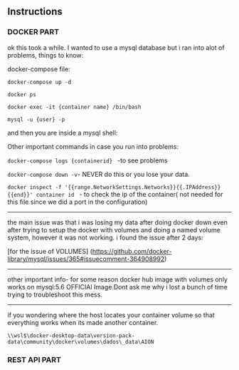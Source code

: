 ## Instructions

### DOCKER PART
ok this took a while. I wanted to use a mysql database but i ran into alot of problems, things to know:

docker-compose file:

`docker-compose up -d`

`docker ps`

`docker exec -it {container name} /bin/bash`

`mysql -u {user} -p`

and then you are inside a mysql shell:

Other important commands in case you run into problems:

`docker-compose logs {containerid} ` -to see problems

`docker-compose down -v`- NEVER do this or you lose your data.

`docker inspect -f '{{range.NetworkSettings.Networks}}{{.IPAddress}}{{end}}' container id ` - to check the ip of the container( not needed for this file since we did a port in the configuration)


***

the main issue was that i was losing my data after doing docker down even after trying to setup the docker with volumes and doing a named volume system, however it was not working. i found the issue after 2 days:

[for the issue of VOLUMES] (https://github.com/docker-library/mysql/issues/365#issuecomment-364908992)

***

other important info- for some reason docker hub image with volumes only works on mysql:5.6 OFFICIAl Image.Dont ask me why i lost a bunch of time trying to troubleshoot this mess.

***

if you wondering where the host locates your container volume so that everything works when its made another container.

`\\wsl$\docker-desktop-data\version-pack-data\community\docker\volumes\dados\_data\AION`



### REST API PART

